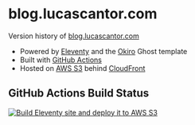 # blog.lucascantor.com

Version history of [blog.lucascantor.com](https://blog.lucascantor.com)

- Powered by [Eleventy](https://11ty.dev/) and the [Okiro](https://fueko.net/) Ghost template
- Built with [GitHub Actions](https://github.com/features/actions)
- Hosted on [AWS S3](https://pages.github.com) behind [CloudFront](https://aws.amazon.com/cloudfront/)

## GitHub Actions Build Status

[![Build Eleventy site and deploy it to AWS S3](https://github.com/lucascantor/blog.lucascantor.com/workflows/Build%20Eleventy%20site%20and%20deploy%20it%20to%20AWS%20S3/badge.svg)](https://github.com/lucascantor/blog.lucascantor.com/actions/workflows/build_and_deploy.yml)
